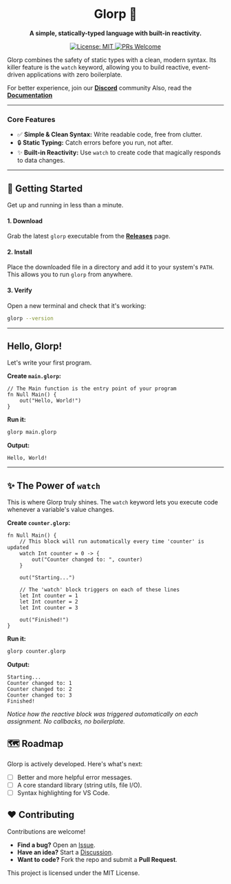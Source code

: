 <div align="center">

# Glorp 🦉

**A simple, statically-typed language with built-in reactivity.**

<p>
  <a href="https://opensource.org/licenses/MIT">
    <img src="https://img.shields.io/badge/License-MIT-yellow.svg" alt="License: MIT">
  </a>
  <a href="CONTRIBUTING.md">
    <img src="https://img.shields.io/badge/PRs-welcome-brightgreen.svg" alt="PRs Welcome">
  </a>
</p>

</div>

Glorp combines the safety of static types with a clean, modern syntax. Its killer feature is the `watch` keyword, allowing you to build reactive, event-driven applications with zero boilerplate.

For better experience, join our [**Discord**](https://discord.gg/nbNMvvc9) community
Also, read the [**Documentation**](https://glorp.readthedocs.io/en/latest/)

---

### Core Features

-   ✅ **Simple & Clean Syntax:** Write readable code, free from clutter.
-   🔒 **Static Typing:** Catch errors before you run, not after.
-   ✨ **Built-in Reactivity:** Use `watch` to create code that magically responds to data changes.

---

## 🚀 Getting Started

Get up and running in less than a minute.

#### 1. Download

Grab the latest `glorp` executable from the [**Releases**](https://github.com/LecSUSOff/glorp/releases) page.

#### 2. Install

Place the downloaded file in a directory and add it to your system's `PATH`. This allows you to run `glorp` from anywhere.

#### 3. Verify

Open a new terminal and check that it's working:
```bash
glorp --version
```

---

## Hello, Glorp!

Let's write your first program.

**Create `main.glorp`:**
```glorp
// The Main function is the entry point of your program
fn Null Main() {
    out("Hello, World!")
}
```

**Run it:**
```bash
glorp main.glorp
```

**Output:**
```
Hello, World!
```

---

## ✨ The Power of `watch`

This is where Glorp truly shines. The `watch` keyword lets you execute code whenever a variable's value changes.

**Create `counter.glorp`:**
```glorp
fn Null Main() {
    // This block will run automatically every time 'counter' is updated
    watch Int counter = 0 -> {
        out("Counter changed to: ", counter)
    }

    out("Starting...")

    // The 'watch' block triggers on each of these lines
    let Int counter = 1
    let Int counter = 2
    let Int counter = 3

    out("Finished!")
}
```

**Run it:**
```bash
glorp counter.glorp
```

**Output:**
```
Starting...
Counter changed to: 1
Counter changed to: 2
Counter changed to: 3
Finished!
```
*Notice how the reactive block was triggered automatically on each assignment. No callbacks, no boilerplate.*

## 🗺️ Roadmap

Glorp is actively developed. Here's what's next:

-   [ ] Better and more helpful error messages.
-   [ ] A core standard library (string utils, file I/O).
-   [ ] Syntax highlighting for VS Code.

## ❤️ Contributing

Contributions are welcome!

-   **Find a bug?** Open an [Issue](https://github.com/LecSUSOff/glorp/issues).
-   **Have an idea?** Start a [Discussion](https://github.com/LecSUSOff/glorp/discussions).
-   **Want to code?** Fork the repo and submit a **Pull Request**.

This project is licensed under the MIT License.
